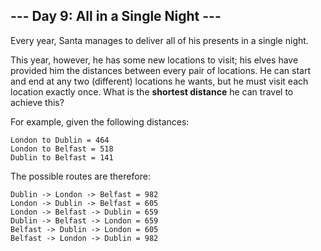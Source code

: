 <article class="day-desc"><h2>--- Day 9: All in a Single Night ---</h2><p>Every year, Santa manages to deliver all of his presents in a single night.</p>
<p>This year, however, he has some <span title="Bonus points if you recognize all of the locations.">new locations</span> to visit; his elves have provided him the distances between every pair of locations.  He can start and end at any two (different) locations he wants, but he must visit each location exactly once.  What is the <b>shortest distance</b> he can travel to achieve this?</p>
<p>For example, given the following distances:</p>
<pre><code>London to Dublin = 464
London to Belfast = 518
Dublin to Belfast = 141
</code></pre>
<p>The possible routes are therefore:</p>
<pre><code>Dublin -&gt; London -&gt; Belfast = 982
London -&gt; Dublin -&gt; Belfast = 605
London -&gt; Belfast -&gt; Dublin = 659
Dublin -&gt; Belfast -&gt; London = 659
Belfast -&gt; Dublin -&gt; London = 605
Belfast -&gt; London -&gt; Dublin = 982
</code></pre>


</article>

<form method="post" action="9/answer"><input type="hidden" name="level" value="1"></form>